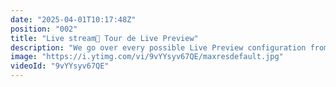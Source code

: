 ```yaml
---
date: "2025-04-01T10:17:48Z"
position: "002"
title: "Live stream🔴 Tour de Live Preview"
description: "We go over every possible Live Preview configuration from SSG to SSR, and from CSR to GraphQL. This is the final guide on setting up Contentstack Live Preview you'll ever need. And yes, this is the base for visual building as well.\n\nJoin us on Discord: https://discord.gg/E2By3474"
image: "https://i.ytimg.com/vi/9vYYsyv67QE/maxresdefault.jpg"
videoId: "9vYYsyv67QE"
---
```


